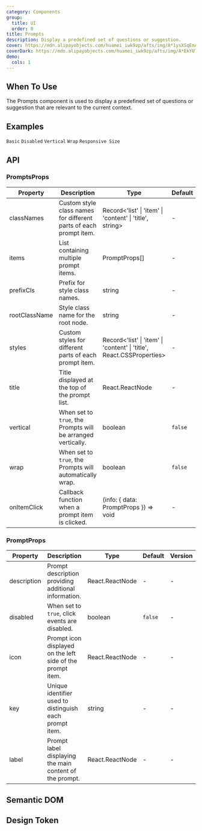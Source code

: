 ```yaml
---
category: Components
group:
  title: UI
  order: 0
title: Prompts
description: Display a predefined set of questions or suggestion.
cover: https://mdn.alipayobjects.com/huamei_iwk9zp/afts/img/A*1ysXSqEnAckAAAAAAAAAAAAADgCCAQ/original
coverDark: https://mdn.alipayobjects.com/huamei_iwk9zp/afts/img/A*EkYUTotf-eYAAAAAAAAAAAAADgCCAQ/original
demo:
  cols: 1
---
```


## When To Use

The Prompts component is used to display a predefined set of questions or suggestion that are relevant to the current context.

## Examples

<!-- prettier-ignore -->
<code src="./demo/basic.tsx">Basic</code>
<code src="./demo/disabled.tsx">Disabled</code>
<code src="./demo/flex-vertical.tsx">Vertical</code>
<code src="./demo/flex-wrap.tsx">Wrap</code>
<code src="./demo/flex-wrap-fixed.tsx">Responsive Size</code>

## API

### PromptsProps

| Property | Description | Type | Default | Version |
| --- | --- | --- | --- | --- |
| classNames | Custom style class names for different parts of each prompt item. | Record<'list' \| 'item' \| 'content' \| 'title', string> | - | - |
| items | List containing multiple prompt items. | PromptProps[] | - | - |
| prefixCls | Prefix for style class names. | string | - | - |
| rootClassName | Style class name for the root node. | string | - | - |
| styles | Custom styles for different parts of each prompt item. | Record<'list' \| 'item' \| 'content' \| 'title', React.CSSProperties> | - | - |
| title | Title displayed at the top of the prompt list. | React.ReactNode | - | - |
| vertical | When set to `true`, the Prompts will be arranged vertically. | boolean | `false` | - |
| wrap | When set to `true`, the Prompts will automatically wrap. | boolean | `false` | - |
| onItemClick | Callback function when a prompt item is clicked. | (info: { data: PromptProps }) => void | - | - |

### PromptProps

| Property | Description | Type | Default | Version |
| --- | --- | --- | --- | --- |
| description | Prompt description providing additional information. | React.ReactNode | - | - |
| disabled | When set to `true`, click events are disabled. | boolean | `false` | - |
| icon | Prompt icon displayed on the left side of the prompt item. | React.ReactNode | - | - |
| key | Unique identifier used to distinguish each prompt item. | string | - | - |
| label | Prompt label displaying the main content of the prompt. | React.ReactNode | - | - |

## Semantic DOM

<code src="./demo/_semantic.tsx" simplify="true"></code>

## Design Token

<ComponentTokenTable component="Prompts"></ComponentTokenTable>
